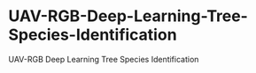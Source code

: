 # UAV-RGB-Deep-Learning-Tree-Species-Identification
UAV-RGB Deep Learning Tree Species Identification
